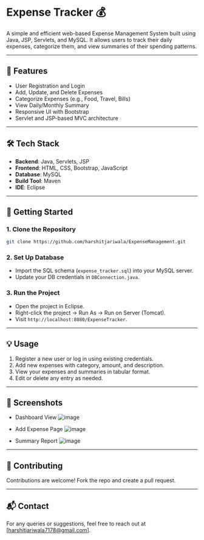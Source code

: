 # Expense Tracker 💰

A simple and efficient web-based Expense Management System built using Java, JSP, Servlets, and MySQL. It allows users to track their daily expenses, categorize them, and view summaries of their spending patterns.

---

## 🔧 Features

- User Registration and Login
- Add, Update, and Delete Expenses
- Categorize Expenses (e.g., Food, Travel, Bills)
- View Daily/Monthly Summary
- Responsive UI with Bootstrap
- Servlet and JSP-based MVC architecture

---

## 🛠️ Tech Stack

- **Backend**: Java, Servlets, JSP
- **Frontend**: HTML, CSS, Bootstrap, JavaScript
- **Database**: MySQL
- **Build Tool**: Maven
- **IDE**: Eclipse

---

## 🚀 Getting Started

### 1. Clone the Repository

```bash
git clone https://github.com/harshitjariwala/ExpenseManagement.git
````

### 2. Set Up Database

* Import the SQL schema (`expense_tracker.sql`) into your MySQL server.
* Update your DB credentials in `DBConnection.java`.

### 3. Run the Project

* Open the project in Eclipse.
* Right-click the project → Run As → Run on Server (Tomcat).
* Visit `http://localhost:8080/ExpenseTracker`.

---

## 💡 Usage

1. Register a new user or log in using existing credentials.
2. Add new expenses with category, amount, and description.
3. View your expenses and summaries in tabular format.
4. Edit or delete any entry as needed.

---

## 📸 Screenshots

* Dashboard View
  ![image](https://github.com/user-attachments/assets/83819ecb-47ec-44ad-b1d6-88b24c0b69f9)

* Add Expense Page
  ![image](https://github.com/user-attachments/assets/5c45b07c-382f-4907-b36c-ea667b435dd7)

* Summary Report
  ![image](https://github.com/user-attachments/assets/2d6934bc-6de8-46e0-8677-5cdd3c0ab765)


---

## 🤝 Contributing

Contributions are welcome! Fork the repo and create a pull request.

---

## 📬 Contact

For any queries or suggestions, feel free to reach out at \[[harshitjariwala7178@gmail.com](mailto:harshitjariwala7178@gmail.com)].

